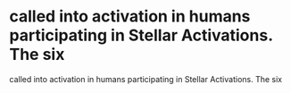 # called into activation in humans participating in Stellar Activations. The six

called into activation in humans participating in Stellar Activations. The six